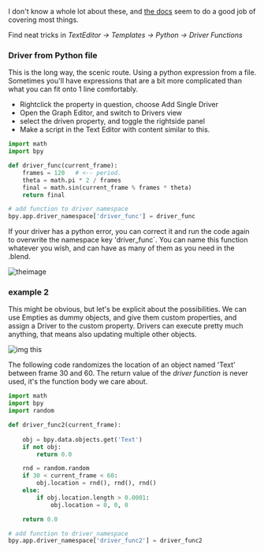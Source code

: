 I don't know a whole lot about these, and [the docs](https://www.blender.org/manual/animation/basics/drivers.html#driver-namespace) seem to do a good job of covering most things.

Find neat tricks in _TextEditor -> Templates -> Python -> Driver Functions_  
  
### Driver from Python file

This is the long way, the scenic route. Using a python expression from a file. Sometimes you'll have expressions that are a bit more complicated than what you can fit onto 1 line comfortably.

- Rightclick the property in question, choose Add Single Driver
- Open the Graph Editor, and switch to Drivers view
- select the driven property, and toggle the rightside panel
- Make a script in the Text Editor with content similar to this.

```python
import math
import bpy

def driver_func(current_frame):
    frames = 120   # <-- period.
    theta = math.pi * 2 / frames
    final = math.sin(current_frame % frames * theta)
    return final

# add function to driver_namespace
bpy.app.driver_namespace['driver_func'] = driver_func

```
If your driver has a python error, you can correct it and run the code again to overwrite 
the namespace key 'driver_func`. You can name this function whatever you wish, and can have as many of them as you need in the .blend.

![theimage](https://cloud.githubusercontent.com/assets/619340/10715506/092e8798-7b19-11e5-9570-421515d8849f.png)

### example 2 

This might be obvious, but let's be explicit about the possibilities. We can use Empties as dummy objects, and give them custom properties, and assign a Driver to the custom property. Drivers can execute pretty much anything, that means also updating multiple other objects.

![img this](https://cloud.githubusercontent.com/assets/619340/10812732/8a912810-7e19-11e5-866c-545b2975189a.png)

The following code randomizes the location of an object named 'Text' between frame 30 and 60. The return value of the _driver function_ is never used, it's the function body we care about.

```python
import math
import bpy
import random

def driver_func2(current_frame):
    
    obj = bpy.data.objects.get('Text')
    if not obj:
        return 0.0

    rnd = random.random
    if 30 < current_frame < 60:
        obj.location = rnd(), rnd(), rnd()
    else:
        if obj.location.length > 0.0001:
            obj.location = 0, 0, 0

    return 0.0

# add function to driver_namespace
bpy.app.driver_namespace['driver_func2'] = driver_func2
```